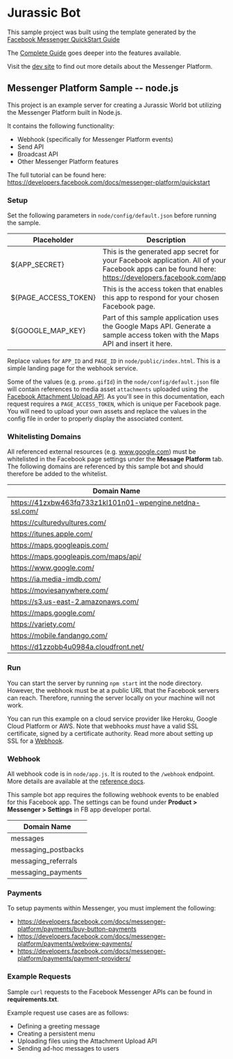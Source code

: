 # Jurassic Bot

This sample project was built using the template generated by the
[Facebook Messenger QuickStart Guide](https://developers.facebook.com/docs/messenger-platform/getting-started/quick-start)

The [Complete Guide](https://developers.facebook.com/docs/messenger-platform/implementation) goes deeper into the features available.

Visit the [dev site](https://developers.facebook.com/docs/messenger-platform/) to find out more details about the Messenger Platform.

## Messenger Platform Sample -- node.js

This project is an example server for creating a Jurassic World bot utilizing the Messenger Platform built in Node.js.

It contains the following functionality:

* Webhook (specifically for Messenger Platform events)
* Send API
* Broadcast API
* Other Messenger Platform features

The full tutorial can be found here: https://developers.facebook.com/docs/messenger-platform/quickstart

### Setup

Set the following parameters in `node/config/default.json` before running the sample.

| Placeholder          | Description                                                                                                                                        |
|----------------------|----------------------------------------------------------------------------------------------------------------------------------------------------|
| ${APP_SECRET}        | This is the generated app secret for your Facebook application.  All of your Facebook apps can be found here: https://developers.facebook.com/apps |
| ${PAGE_ACCESS_TOKEN} | This is the access token that enables this app to respond for your chosen Facebook page.                                                           |
| ${GOOGLE_MAP_KEY}    | Part of this sample application uses the Google Maps API.  Generate a sample access token with the Maps API and insert it here.                    |

Replace values for `APP_ID` and `PAGE_ID` in `node/public/index.html`.  This is a simple landing page for the webhook service.

Some of the values (e.g. `promo.gifId`) in the `node/config/default.json` file will contain references to media asset `attachments` uploaded using the [Facebook Attachment Upload API](https://developers.facebook.com/docs/messenger-platform/reference/attachment-upload-api/).  As you'll see in this documentation, each request requires a `PAGE_ACCESS_TOKEN`, which is unique per Facebook page.  You will need to upload your own assets and replace the values in the config file in order to properly display the associated content.

### Whitelisting Domains

All referenced external resources (e.g. www.google.com) must be whitelisted in the Facebook page settings under the **Message Platform** tab.  The following domains are referenced by this sample bot and should therefore be added to the whitelist.

| Domain Name                                                                   |
|-------------------------------------------------------------------------------|
| https://41zxbw463fq733z1kl101n01-wpengine.netdna-ssl.com/                     |
| https://culturedvultures.com/                                                 |
| https://itunes.apple.com/                                                     |
| https://maps.googleapis.com/                                                  |
| https://maps.googleapis.com/maps/api/                                         |
| https://www.google.com/                                                       |
| https://ia.media-imdb.com/                                                    |
| https://moviesanywhere.com/                                                   |
| https://s3.us-east-2.amazonaws.com/                                           |
| https://maps.google.com/                                                      |
| https://variety.com/                                                          |
| https://mobile.fandango.com/                                                  |
| https://d1zzobb4u0984a.cloudfront.net/                                        |

### Run

You can start the server by running `npm start` int the node directory. However, the webhook must be at a public URL that the Facebook servers can reach. Therefore, running the server locally on your machine will not work.

You can run this example on a cloud service provider like Heroku, Google Cloud Platform or AWS. Note that webhooks *must* have a valid SSL certificate, signed by a certificate authority. Read more about setting up SSL for a [Webhook](https://developers.facebook.com/docs/graph-api/webhooks#setup).

### Webhook

All webhook code is in `node/app.js`. It is routed to the `/webhook` endpoint. More details are available at the [reference docs](https://developers.facebook.com/docs/messenger-platform/webhook-reference).

This sample bot app requires the following webhook events to be enabled for this Facebook app.  The settings can be found under **Product > Messenger > Settings** in FB app developer portal.
<INSERT TABLE>

| Domain Name          |
|----------------------|
| messages             |
| messaging_postbacks  |
| messaging_referrals  |
| messaging_payments   |

### Payments

To setup payments within Messenger, you must implement the following:

* https://developers.facebook.com/docs/messenger-platform/payments/buy-button-payments
* https://developers.facebook.com/docs/messenger-platform/payments/webview-payments/
* https://developers.facebook.com/docs/messenger-platform/payments/payment-providers/

### Example Requests

Sample `curl` requests to the Facebook Messenger APIs can be found in **requirements.txt**.

Example request use cases are as follows:

* Defining a greeting message
* Creating a persistent menu
* Uploading files using the Attachment Upload API
* Sending ad-hoc messages to users
